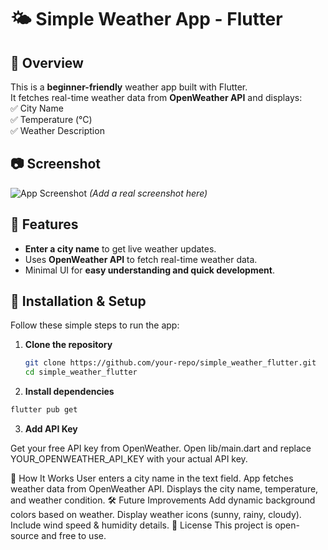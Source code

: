 # 🌤️ Simple Weather App - Flutter

## 📌 Overview
This is a **beginner-friendly** weather app built with Flutter.  
It fetches real-time weather data from **OpenWeather API** and displays:  
✅ City Name  
✅ Temperature (°C)  
✅ Weather Description  

## 📷 Screenshot
![App Screenshot](screenshot.png) *(Add a real screenshot here)*  

## 🔧 Features
- **Enter a city name** to get live weather updates.  
- Uses **OpenWeather API** to fetch real-time weather data.  
- Minimal UI for **easy understanding and quick development**.  

## 🚀 Installation & Setup
Follow these simple steps to run the app:

1. **Clone the repository**  
   ```sh
   git clone https://github.com/your-repo/simple_weather_flutter.git
   cd simple_weather_flutter


2. **Install dependencies**
```sh
flutter pub get
```


3. **Add API Key**

Get your free API key from OpenWeather.
Open lib/main.dart and replace YOUR_OPENWEATHER_API_KEY with your actual API key.

🎯 How It Works
User enters a city name in the text field.
App fetches weather data from OpenWeather API.
Displays the city name, temperature, and weather condition.
🛠️ Future Improvements
Add dynamic background colors based on weather.
Display weather icons (sunny, rainy, cloudy).
Include wind speed & humidity details.
📜 License
This project is open-source and free to use.